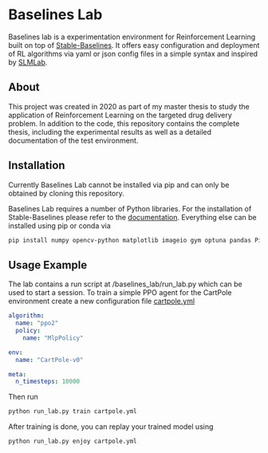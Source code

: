 # Baselines Lab
Baselines lab is a experimentation environment for Reinforcement Learning built on top of [Stable-Baselines](https://github.com/hill-a/stable-baselines).
It offers easy configuration and deployment of RL algorithms via yaml or json config files in a simple syntax and inspired by [SLMLab](https://github.com/kengz/SLM-Lab).

## About
This project was created in 2020 as part of my master thesis to study the application of Reinforcement Learning on the targeted drug delivery problem.
In addition to the code, this repository contains the complete thesis, including the experimental results as well as a detailed documentation of the test environment.

## Installation
Currently Baselines Lab cannot be installed via pip and can only be obtained by cloning this repository.

Baselines Lab requires a number of Python libraries. For the installation of Stable-Baselines please refer to the [documentation](https://stable-baselines.readthedocs.io/en/master/guide/install.html).
Everything else can be installed using pip or conda via

```bash
pip install numpy opencv-python matplotlib imageio gym optuna pandas Pillow PyYAML
```

## Usage Example
The lab contains a run script at /baselines_lab/run_lab.py which can be used to start a session.
To train a simple PPO agent for the CartPole environment create a new configuration file [cartpole.yml](/config/examples/cartpole.yml)

```yaml
algorithm:
  name: "ppo2"
  policy:
    name: "MlpPolicy"

env:
  name: "CartPole-v0"

meta:
  n_timesteps: 10000
```

Then run 

```bash
python run_lab.py train cartpole.yml
```

After training is done, you can replay your trained model using

```bash
python run_lab.py enjoy cartpole.yml
```


